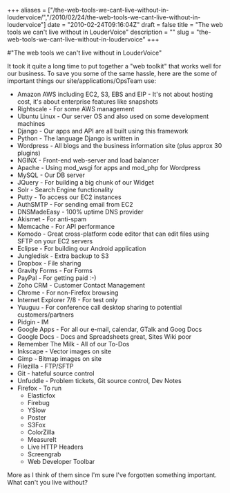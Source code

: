 +++
aliases = ["/the-web-tools-we-cant-live-without-in-loudervoice/","/2010/02/24/the-web-tools-we-cant-live-without-in-loudervoice"]
date = "2010-02-24T09:16:04Z"
draft = false
title = "The web tools we can't live without in LouderVoice"
description = ""
slug = "the-web-tools-we-cant-live-without-in-loudervoice"
+++

#"The web tools we can't live without in LouderVoice"


 <p>It took it quite a long time to put together a "web toolkit" that works well for our business. To save you some of the same hassle, here are the some of important things our site/applications/OpsTeam use:</p>
<ul>
<li>Amazon AWS including EC2, S3, EBS and EIP - It's not about hosting cost, it's about enterprise features like snapshots&nbsp;</li>
<li>Rightscale - For some AWS management</li>
<li>Ubuntu Linux - Our server OS and also used on some development machines</li>
<li>Django - Our apps and API are all built using this framework</li>
<li>Python - The language Django is written in</li>
<li>Wordpress - All blogs and the business information site (plus approx 30 plugins)</li>
<li>NGINX - Front-end web-server and load balancer</li>
<li>Apache - Using mod_wsgi for apps and mod_php for Wordpress</li>
<li>MySQL - Our DB server</li>
<li>JQuery - For building a big chunk of our Widget</li>
<li>Solr - Search Engine functionality</li>
<li>Putty - To access our EC2 instances</li>
<li>AuthSMTP - For sending email from EC2</li>
<li>DNSMadeEasy - 100% uptime DNS provider</li>
<li>Akismet - For anti-spam</li>
<li>Memcache - For API performance</li>
<li>Komodo - Great cross-platform code editor that can edit files using SFTP on your EC2 servers</li>
<li>Eclipse - For building our Android application&nbsp;</li>
<li>Jungledisk - Extra backup to S3</li>
<li>Dropbox - File sharing</li>
<li>Gravity Forms - For Forms</li>
<li>PayPal - For getting paid :-)</li>
<li>Zoho CRM - Customer Contact Management</li>
<li>Chrome - For non-Firefox browsing</li>
<li>Internet Explorer 7/8 - For test only</li>
<li>Yuuguu - For conference call desktop sharing to potential customers/partners</li>
<li>Pidgin - IM</li>
<li>Google Apps - For all our e-mail, calendar, GTalk and Goog Docs</li>
<li>Google Docs - Docs and Spreadsheets great, Sites Wiki poor</li>
<li>Remember The Milk - All of our To-Dos</li>
<li>Inkscape - Vector images on site</li>
<li>Gimp - Bitmap images on site</li>
<li>Filezilla - FTP/SFTP</li>
<li>Git - hateful source control</li>
<li>Unfuddle - Problem tickets, Git source control, Dev Notes</li>
<li>Firefox - To run&nbsp;
<ul>
<li>Elasticfox</li>
<li>Firebug</li>
<li>YSlow</li>
<li>Poster</li>
<li>S3Fox</li>
<li>ColorZilla</li>
<li>MeasureIt</li>
<li>Live HTTP Headers</li>
<li>Screengrab</li>
<li>Web Developer Toolbar</li>
</ul>
</li>
</ul>
<p>More as I think of them since I'm sure I've forgotten something important. What can't you live without?</p>
<p>&nbsp;</p>
 